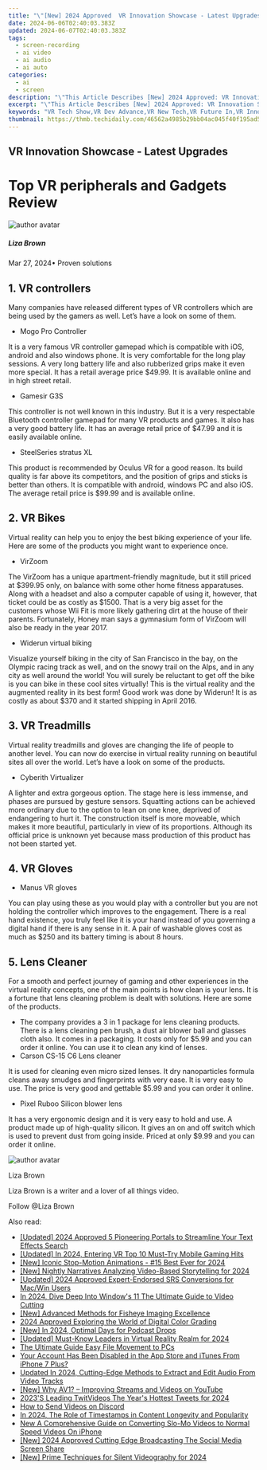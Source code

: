 ```yaml
---
title: "\"[New] 2024 Approved  VR Innovation Showcase - Latest Upgrades\""
date: 2024-06-06T02:40:03.383Z
updated: 2024-06-07T02:40:03.383Z
tags: 
  - screen-recording
  - ai video
  - ai audio
  - ai auto
categories: 
  - ai
  - screen
description: "\"This Article Describes [New] 2024 Approved: VR Innovation Showcase - Latest Upgrades\""
excerpt: "\"This Article Describes [New] 2024 Approved: VR Innovation Showcase - Latest Upgrades\""
keywords: "VR Tech Show,VR Dev Advance,VR New Tech,VR Future In,VR Innovations,Upgraded VR,Latest VR Tech"
thumbnail: https://thmb.techidaily.com/46562a4985b29bb04ac045f40f195ad5a81e8c6a78d3deb58b3600f2a5e9d7c1.jpg
---
```


## VR Innovation Showcase - Latest Upgrades

# Top VR peripherals and Gadgets Review

![author avatar](https://lh5.googleusercontent.com/-AIMmjowaFs4/AAAAAAAAAAI/AAAAAAAAABc/Y5UmwDaI7HU/s250-c-k/photo.jpg)

##### Liza Brown

 Mar 27, 2024• Proven solutions

## 1\. VR controllers

 Many companies have released different types of VR controllers which are being used by the gamers as well. Let’s have a look on some of them.

* Mogo Pro Controller

 It is a very famous VR controller gamepad which is compatible with iOS, android and also windows phone. It is very comfortable for the long play sessions. A very long battery life and also rubberized grips make it even more special. It has a retail average price $49.99\. It is available online and in high street retail.

* Gamesir G3S

 This controller is not well known in this industry. But it is a very respectable Bluetooth controller gamepad for many VR products and games. It also has a very good battery life. It has an average retail price of $47.99 and it is easily available online.

* SteelSeries stratus XL

 This product is recommended by Oculus VR for a good reason. Its build quality is far above its competitors, and the position of grips and sticks is better than others. It is compatible with android, windows PC and also iOS. The average retail price is $99.99 and is available online.

## 2\. VR Bikes

 Virtual reality can help you to enjoy the best biking experience of your life. Here are some of the products you might want to experience once.

* VirZoom

 The VirZoom has a unique apartment-friendly magnitude, but it still priced at $399.95 only, on balance with some other home fitness apparatuses. Along with a headset and also a computer capable of using it, however, that ticket could be as costly as $1500\. That is a very big asset for the customers whose Wii Fit is more likely gathering dirt at the house of their parents. Fortunately, Honey man says a gymnasium form of VirZoom will also be ready in the year 2017.

* Widerun virtual biking

 Visualize yourself biking in the city of San Francisco in the bay, on the Olympic racing track as well, and on the snowy trail on the Alps, and in any city as well around the world! You will surely be reluctant to get off the bike is you can bike in these cool sites virtually! This is the virtual reality and the augmented reality in its best form! Good work was done by Widerun! It is as costly as about $370 and it started shipping in April 2016.

## 3\. VR Treadmills

 Virtual reality treadmills and gloves are changing the life of people to another level. You can now do exercise in virtual reality running on beautiful sites all over the world. Let’s have a look on some of the products.

* Cyberith Virtualizer

 A lighter and extra gorgeous option. The stage here is less immense, and phases are pursued by gesture sensors. Squatting actions can be achieved more ordinary due to the option to lean on one knee, deprived of endangering to hurt it. The construction itself is more moveable, which makes it more beautiful, particularly in view of its proportions. Although its official price is unknown yet because mass production of this product has not been started yet.

## 4\. VR Gloves

* Manus VR gloves

 You can play using these as you would play with a controller but you are not holding the controller which improves to the engagement. There is a real hand existence, you truly feel like it is your hand instead of you governing a digital hand if there is any sense in it. A pair of washable gloves cost as much as $250 and its battery timing is about 8 hours.

## 5\. Lens Cleaner

 For a smooth and perfect journey of gaming and other experiences in the virtual reality concepts, one of the main points is how clean is your lens. It is a fortune that lens cleaning problem is dealt with solutions. Here are some of the products.

* The company provides a 3 in 1 package for lens cleaning products. There is a lens cleaning pen brush, a dust air blower ball and glasses cloth also. It comes in a packaging. It costs only for $5.99 and you can order it online. You can use it to clean any kind of lenses.
* Carson CS-15 C6 Lens cleaner

 It is used for cleaning even micro sized lenses. It dry nanoparticles formula cleans away smudges and fingerprints with very ease. It is very easy to use. The price is very good and gettable $5.99 and you can order it online.

* Pixel Ruboo Silicon blower lens

 It has a very ergonomic design and it is very easy to hold and use. A product made up of high-quality silicon. It gives an on and off switch which is used to prevent dust from going inside. Priced at only $9.99 and you can order it online.

![author avatar](https://lh5.googleusercontent.com/-AIMmjowaFs4/AAAAAAAAAAI/AAAAAAAAABc/Y5UmwDaI7HU/s250-c-k/photo.jpg)

Liza Brown

Liza Brown is a writer and a lover of all things video.

Follow @Liza Brown


<ins class="adsbygoogle"
     style="display:block"
     data-ad-format="autorelaxed"
     data-ad-client="ca-pub-7571918770474297"
     data-ad-slot="1223367746"></ins>



<ins class="adsbygoogle"
     style="display:block"
     data-ad-client="ca-pub-7571918770474297"
     data-ad-slot="8358498916"
     data-ad-format="auto"
     data-full-width-responsive="true"></ins>


<span class="atpl-alsoreadstyle">Also read:</span>
<div><ul>
<li><a href="https://vp-tips.techidaily.com/updated-2024-approved-5-pioneering-portals-to-streamline-your-text-effects-search/"><u>[Updated] 2024 Approved  5 Pioneering Portals to Streamline Your Text Effects Search</u></a></li>
<li><a href="https://vp-tips.techidaily.com/updated-in-2024-entering-vr-top-10-must-try-mobile-gaming-hits/"><u>[Updated] In 2024, Entering VR  Top 10 Must-Try Mobile Gaming Hits</u></a></li>
<li><a href="https://vp-tips.techidaily.com/new-iconic-stop-motion-animations-15-best-ever-for-2024/"><u>[New] Iconic Stop-Motion Animations - #15 Best Ever for 2024</u></a></li>
<li><a href="https://vp-tips.techidaily.com/new-nightly-narratives-analyzing-video-based-storytelling-for-2024/"><u>[New] Nightly Narratives  Analyzing Video-Based Storytelling for 2024</u></a></li>
<li><a href="https://vp-tips.techidaily.com/updated-2024-approved-expert-endorsed-srs-conversions-for-macwin-users/"><u>[Updated] 2024 Approved  Expert-Endorsed SRS Conversions for Mac/Win Users</u></a></li>
<li><a href="https://vp-tips.techidaily.com/in-2024-dive-deep-into-windows-11-the-ultimate-guide-to-video-cutting/"><u>In 2024, Dive Deep Into Window's 11  The Ultimate Guide to Video Cutting</u></a></li>
<li><a href="https://vp-tips.techidaily.com/new-advanced-methods-for-fisheye-imaging-excellence/"><u>[New] Advanced Methods for Fisheye Imaging Excellence</u></a></li>
<li><a href="https://vp-tips.techidaily.com/2024-approved-exploring-the-world-of-digital-color-grading/"><u>2024 Approved  Exploring the World of Digital Color Grading</u></a></li>
<li><a href="https://vp-tips.techidaily.com/new-in-2024-optimal-days-for-podcast-drops/"><u>[New] In 2024, Optimal Days for Podcast Drops</u></a></li>
<li><a href="https://vp-tips.techidaily.com/updated-must-know-leaders-in-virtual-reality-realm-for-2024/"><u>[Updated] Must-Know Leaders in Virtual Reality Realm for 2024</u></a></li>
<li><a href="https://extra-information.techidaily.com/the-ultimate-guide-easy-file-movement-to-pcs/"><u>The Ultimate Guide  Easy File Movement to PCs</u></a></li>
<li><a href="https://apple-account.techidaily.com/your-account-has-been-disabled-in-the-app-store-and-itunes-from-iphone-7-plus-by-drfone-ios/"><u>Your Account Has Been Disabled in the App Store and iTunes From iPhone 7 Plus?</u></a></li>
<li><a href="https://voice-adjusting.techidaily.com/updated-in-2024-cutting-edge-methods-to-extract-and-edit-audio-from-video-tracks/"><u>Updated In 2024, Cutting-Edge Methods to Extract and Edit Audio From Video Tracks</u></a></li>
<li><a href="https://facebook-video-share.techidaily.com/new-why-av1-improving-streams-and-videos-on-youtube/"><u>[New] Why AV1? – Improving Streams and Videos on YouTube</u></a></li>
<li><a href="https://twitter-videos.techidaily.com/2023s-leading-twitvideos-the-years-hottest-tweets-for-2024/"><u>2023'S Leading TwitVideos  The Year's Hottest Tweets for 2024</u></a></li>
<li><a href="https://discord-videos.techidaily.com/how-to-send-videos-on-discord/"><u>How to Send Videos on Discord</u></a></li>
<li><a href="https://youtube-stream.techidaily.com/in-2024-the-role-of-timestamps-in-content-longevity-and-popularity/"><u>In 2024, The Role of Timestamps in Content Longevity and Popularity</u></a></li>
<li><a href="https://ai-editing-video.techidaily.com/new-a-comprehensive-guide-on-converting-slo-mo-videos-to-normal-speed-videos-on-iphone/"><u>New A Comprehensive Guide on Converting Slo-Mo Videos to Normal Speed Videos On iPhone</u></a></li>
<li><a href="https://facebook-video-recording.techidaily.com/new-2024-approved-cutting-edge-broadcasting-the-social-media-screen-share/"><u>[New] 2024 Approved  Cutting Edge Broadcasting  The Social Media Screen Share</u></a></li>
<li><a href="https://remote-screen-capture.techidaily.com/new-prime-techniques-for-silent-videography-for-2024/"><u>[New] Prime Techniques for Silent Videography for 2024</u></a></li>
</ul></div>
